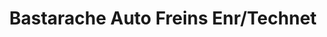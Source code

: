 ---
title: "Bastarache Auto Freins Enr/Technet"
url: /saint-boniface/bastarache-auto-freins-enr-technet/
shop: car repair
---